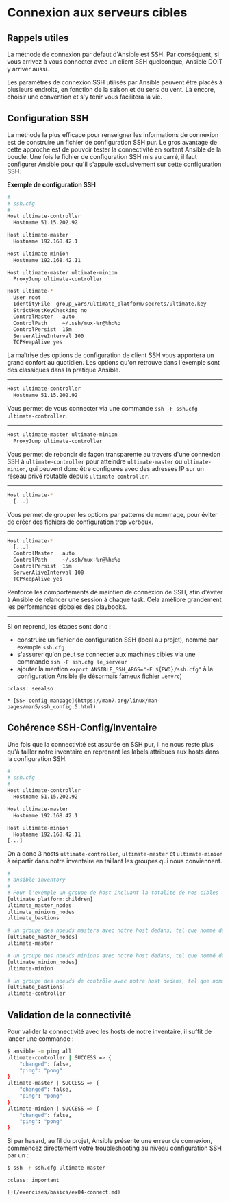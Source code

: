 # Connexion aux serveurs cibles

## Rappels utiles

La méthode de connexion par defaut d'Ansible est SSH. Par conséquent, si vous arrivez à vous connecter avec un client SSH
quelconque, Ansible DOIT y arriver aussi.

Les paramètres de connexion SSH utilisés par Ansible peuvent être placés à plusieurs endroits, en fonction de la saison et du sens
du vent. Là encore, choisir une convention et s'y tenir vous facilitera la vie.

## Configuration SSH

La méthode la plus efficace pour renseigner les informations de connexion est de construire un fichier de configuration SSH pur.
Le gros avantage de cette approche est de pouvoir tester la connectivité en sortant Ansible de la boucle. Une fois le fichier de configuration SSH mis au carré, il faut configurer Ansible pour qu'il s'appuie exclusivement sur cette configuration SSH.

**Exemple de configuration SSH**
```bash
#
# ssh.cfg
#
Host ultimate-controller
  Hostname 51.15.202.92

Host ultimate-master
  Hostname 192.168.42.1

Host ultimate-minion
  Hostname 192.168.42.11

Host ultimate-master ultimate-minion
  ProxyJump ultimate-controller

Host ultimate-*
  User root
  IdentityFile  group_vars/ultimate_platform/secrets/ultimate.key
  StrictHostKeyChecking no
  ControlMaster   auto
  ControlPath     ~/.ssh/mux-%r@%h:%p
  ControlPersist  15m
  ServerAliveInterval 100
  TCPKeepAlive yes
```

La maîtrise des options de configuration de client SSH vous apportera un grand confort au quotidien. Les options qu'on retrouve dans
l'exemple sont des classiques dans la pratique Ansible.

----

```bash
Host ultimate-controller
  Hostname 51.15.202.92
```

Vous permet de vous connecter via une commande `ssh -F ssh.cfg ultimate-controller`.

----

```bash
Host ultimate-master ultimate-minion
  ProxyJump ultimate-controller
```

Vous permet de rebondir de façon transparente au travers d'une connexion SSH à `ultimate-controller` pour atteindre `ultimate-master` ou `ultimate-minion`, qui peuvent donc être configurés avec des adresses IP sur un réseau privé routable depuis `ultimate-controller`.

----

```bash
Host ultimate-*
  [...]
```
Vous permet de grouper les options par patterns de nommage, pour éviter de créer des fichiers de configuration trop verbeux.

----

```bash
Host ultimate-*
  [...]
  ControlMaster   auto
  ControlPath     ~/.ssh/mux-%r@%h:%p
  ControlPersist  15m
  ServerAliveInterval 100
  TCPKeepAlive yes
```

Renforce les comportements de maintien de connexion de SSH, afin d'éviter à Ansible de relancer une session à chaque task.
Cela améliore grandement les performances globales des playbooks.

----

Si on reprend, les étapes sont donc :

* construire un fichier de configuration SSH (local au projet), nommé par exemple `ssh.cfg`
* s'assurer qu'on peut se connecter aux machines cibles via une commande `ssh -F ssh.cfg le_serveur`
* ajouter la mention `export ANSIBLE_SSH_ARGS="-F ${PWD}/ssh.cfg"` à la configuration Ansible (le désormais fameux fichier `.envrc`)


```{admonition} Approfondir
:class: seealso

* [SSH config manpage](https://man7.org/linux/man-pages/man5/ssh_config.5.html)
```

## Cohérence SSH-Config/Inventaire

Une fois que la connectivité est assurée en SSH pur, il ne nous reste plus qu'à tailler notre inventaire en reprenant
les labels attribués aux hosts dans la configuration SSH.

```bash
#
# ssh.cfg
#
Host ultimate-controller
  Hostname 51.15.202.92

Host ultimate-master
  Hostname 192.168.42.1

Host ultimate-minion
  Hostname 192.168.42.11
[...]
```

On a donc 3 hosts `ultimate-controller`, `ultimate-master` et `ultimate-minion` à répartir dans notre inventaire en taillant les 
groupes qui nous conviennent.

```bash
#
# ansible inventory
#
# Pour l'exemple un groupe de host incluant la totalité de nos cibles
[ultimate_platform:children]
ultimate_master_nodes
ultimate_minions_nodes
ultimate_bastions

# un groupe des noeuds masters avec notre host dedans, tel que nommé dans la conf SSH
[ultimate_master_nodes]
ultimate-master

# un groupe des noeuds minions avec notre host dedans, tel que nommé dans la conf SSH
[ultimate_minion_nodes]
ultimate-minion

# un groupe des noeuds de contrôle avec notre host dedans, tel que nommé dans la conf SSH
[ultimate_bastions]
ultimate-controller
```

## Validation de la connectivité

Pour valider la connectivité avec les hosts de notre inventaire, il suffit de lancer une commande :

```bash session
$ ansible -m ping all
ultimate-controller | SUCCESS => {
    "changed": false,
    "ping": "pong"
}
ultimate-master | SUCCESS => {
    "changed": false,
    "ping": "pong"
}
ultimate-minion | SUCCESS => {
    "changed": false,
    "ping": "pong"
}
```

Si par hasard, au fil du projet, Ansible présente une erreur de connexion, commencez directement votre troubleshooting au niveau configuration SSH par un :


```bash session
$ ssh -F ssh.cfg ultimate-master
```

```{admonition} Mise en pratique
:class: important

[](/exercises/basics/ex04-connect.md)
```

